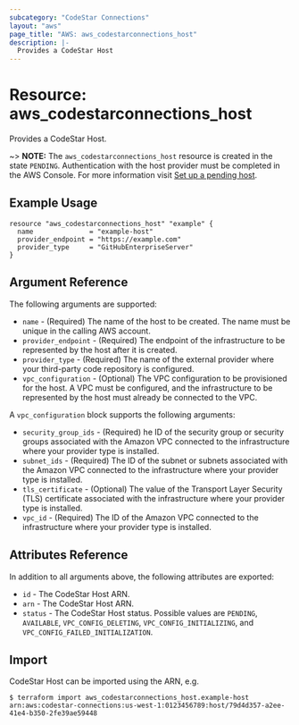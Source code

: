 ```yaml
---
subcategory: "CodeStar Connections"
layout: "aws"
page_title: "AWS: aws_codestarconnections_host"
description: |-
  Provides a CodeStar Host
---
```


# Resource: aws_codestarconnections_host

Provides a CodeStar Host.

~> **NOTE:** The `aws_codestarconnections_host` resource is created in the state `PENDING`. Authentication with the host provider must be completed in the AWS Console. For more information visit [Set up a pending host](https://docs.aws.amazon.com/dtconsole/latest/userguide/connections-host-setup.html).

## Example Usage

```hcl
resource "aws_codestarconnections_host" "example" {
  name              = "example-host"
  provider_endpoint = "https://example.com"
  provider_type     = "GitHubEnterpriseServer"
}
```

## Argument Reference

The following arguments are supported:

* `name` - (Required) The name of the host to be created. The name must be unique in the calling AWS account.
* `provider_endpoint` - (Required) The endpoint of the infrastructure to be represented by the host after it is created.
* `provider_type` - (Required) The name of the external provider where your third-party code repository is configured.
* `vpc_configuration` - (Optional) The VPC configuration to be provisioned for the host. A VPC must be configured, and the infrastructure to be represented by the host must already be connected to the VPC.

A `vpc_configuration` block supports the following arguments:

* `security_group_ids` - (Required) he ID of the security group or security groups associated with the Amazon VPC connected to the infrastructure where your provider type is installed.
* `subnet_ids` - (Required) The ID of the subnet or subnets associated with the Amazon VPC connected to the infrastructure where your provider type is installed.
* `tls_certificate` - (Optional) The value of the Transport Layer Security (TLS) certificate associated with the infrastructure where your provider type is installed.
* `vpc_id` - (Required) The ID of the Amazon VPC connected to the infrastructure where your provider type is installed.

## Attributes Reference

In addition to all arguments above, the following attributes are exported:

* `id` - The CodeStar Host ARN.
* `arn` - The CodeStar Host ARN.
* `status` - The CodeStar Host status. Possible values are `PENDING`, `AVAILABLE`, `VPC_CONFIG_DELETING`, `VPC_CONFIG_INITIALIZING`, and `VPC_CONFIG_FAILED_INITIALIZATION`.

## Import

CodeStar Host can be imported using the ARN, e.g.

```
$ terraform import aws_codestarconnections_host.example-host arn:aws:codestar-connections:us-west-1:0123456789:host/79d4d357-a2ee-41e4-b350-2fe39ae59448
```

